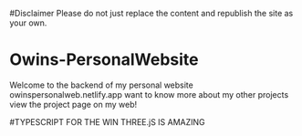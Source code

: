 #Disclaimer
Please do not just replace the content and republish the site as your own.

# Owins-PersonalWebsite
Welcome to the backend of my personal website owinspersonalweb.netlify.app
want to know more about my other projects view the project page on my web!

#TYPESCRIPT FOR THE WIN
THREE.jS IS AMAZING

